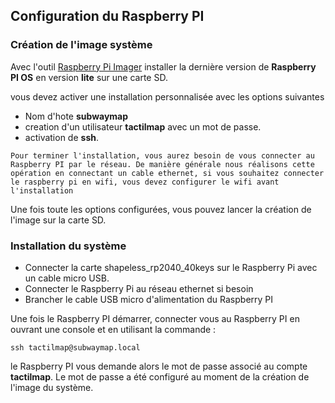 ## Configuration du Raspberry PI
### Création de l'image système

Avec l'outil [Raspberry Pi Imager](https://www.raspberrypi.com/software/) installer la dernière version de **Raspberry PI OS** en version **lite** sur une carte SD.

vous devez activer une installation personnalisée avec les options suivantes

* Nom d'hote **subwaymap**
* creation d'un utilisateur **tactilmap** avec un mot de passe.
* activation de **ssh**.

```{note}
Pour terminer l'installation, vous aurez besoin de vous connecter au Raspberry PI par le réseau. De manière générale nous réalisons cette opération en connectant un cable ethernet, si vous souhaitez connecter le raspberry pi en wifi, vous devez configurer le wifi avant l'installation
```

Une fois toute les options configurées, vous pouvez lancer la création de l'image sur la carte SD.

### Installation du système

* Connecter la carte shapeless_rp2040_40keys sur le Raspberry Pi avec un cable micro USB.
* Connecter le Raspberry Pi au réseau ethernet si besoin
* Brancher le cable USB micro d'alimentation du Raspberry PI

Une fois le Raspberry PI démarrer, connecter vous au Raspberry PI en ouvrant une console et en utilisant la commande :
```
ssh tactilmap@subwaymap.local
```
le Raspberry PI vous demande alors le mot de passe associé au compte **tactilmap**. Le mot de passe a été configuré au moment de la création de l'image du système.
